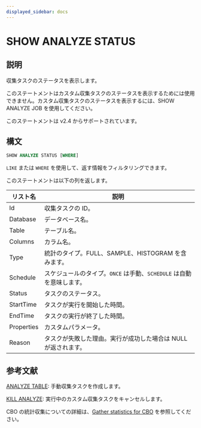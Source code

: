 ```yaml
---
displayed_sidebar: docs
---
```


# SHOW ANALYZE STATUS

## 説明

収集タスクのステータスを表示します。

このステートメントはカスタム収集タスクのステータスを表示するためには使用できません。カスタム収集タスクのステータスを表示するには、SHOW ANALYZE JOB を使用してください。

このステートメントは v2.4 からサポートされています。

## 構文

```SQL
SHOW ANALYZE STATUS [WHERE]
```

`LIKE` または `WHERE` を使用して、返す情報をフィルタリングできます。

このステートメントは以下の列を返します。

| **リスト名** | **説明**                                                      |
| ------------ | ------------------------------------------------------------- |
| Id           | 収集タスクの ID。                                             |
| Database     | データベース名。                                              |
| Table        | テーブル名。                                                  |
| Columns      | カラム名。                                                    |
| Type         | 統計のタイプ。FULL、SAMPLE、HISTOGRAM を含みます。            |
| Schedule     | スケジュールのタイプ。`ONCE` は手動、`SCHEDULE` は自動を意味します。 |
| Status       | タスクのステータス。                                          |
| StartTime    | タスクが実行を開始した時間。                                  |
| EndTime      | タスクの実行が終了した時間。                                  |
| Properties   | カスタムパラメータ。                                          |
| Reason       | タスクが失敗した理由。実行が成功した場合は NULL が返されます。 |

## 参考文献

[ANALYZE TABLE](ANALYZE_TABLE.md): 手動収集タスクを作成します。

[KILL ANALYZE](KILL_ANALYZE.md): 実行中のカスタム収集タスクをキャンセルします。

CBO の統計収集についての詳細は、[Gather statistics for CBO](../../../using_starrocks/Cost_based_optimizer.md) を参照してください。